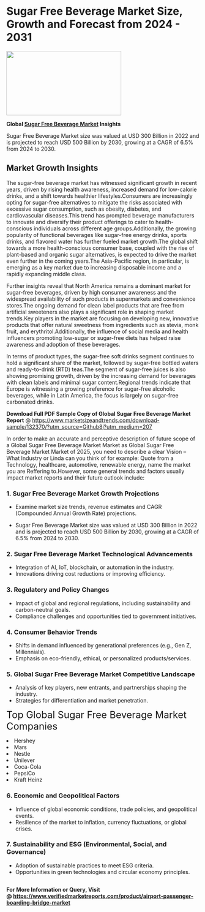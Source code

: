 <H1>Sugar Free Beverage Market Size, Growth and Forecast from 2024 - 2031</H1><img class="aligncenter size-medium wp-image-584254" src="https://thirdeyenews.in/wp-content/uploads/2024/09/Global-Market-Research-300x168.jpeg" alt="" width="300" height="168" /><p><strong>Global&nbsp;<a href="https://www.marketsizeandtrends.com/download-sample/132370/?utm_source=Github8j?utm_medium=207">Sugar Free Beverage Market</a> Insights</strong></p><p>Sugar Free Beverage Market size was valued at USD 300 Billion in 2022 and is projected to reach USD 500 Billion by 2030, growing at a CAGR of 6.5% from 2024 to 2030.</p><p><h2>Market Growth Insights</h2> <p>The sugar-free beverage market has witnessed significant growth in recent years, driven by rising health awareness, increased demand for low-calorie drinks, and a shift towards healthier lifestyles.Consumers are increasingly opting for sugar-free alternatives to mitigate the risks associated with excessive sugar consumption, such as obesity, diabetes, and cardiovascular diseases.This trend has prompted beverage manufacturers to innovate and diversify their product offerings to cater to health-conscious individuals across different age groups.Additionally, the growing popularity of functional beverages like sugar-free energy drinks, sports drinks, and flavored water has further fueled market growth.The global shift towards a more health-conscious consumer base, coupled with the rise of plant-based and organic sugar alternatives, is expected to drive the market even further in the coming years.The Asia-Pacific region, in particular, is emerging as a key market due to increasing disposable income and a rapidly expanding middle class.</p> <p>Further insights reveal that North America remains a dominant market for sugar-free beverages, driven by high consumer awareness and the widespread availability of such products in supermarkets and convenience stores.The ongoing demand for clean label products that are free from artificial sweeteners also plays a significant role in shaping market trends.Key players in the market are focusing on developing new, innovative products that offer natural sweetness from ingredients such as stevia, monk fruit, and erythritol.Additionally, the influence of social media and health influencers promoting low-sugar or sugar-free diets has helped raise awareness and adoption of these beverages.</p> <p>In terms of product types, the sugar-free soft drinks segment continues to hold a significant share of the market, followed by sugar-free bottled waters and ready-to-drink (RTD) teas.The segment of sugar-free juices is also showing promising growth, driven by the increasing demand for beverages with clean labels and minimal sugar content.Regional trends indicate that Europe is witnessing a growing preference for sugar-free alcoholic beverages, while in Latin America, the focus is largely on sugar-free carbonated drinks.</p> <p><span class=""><strong>Download Full PDF Sample Copy of Global Sugar Free Beverage Market Report</strong> @ <a href="https://www.marketsizeandtrends.com/download-sample/132370/?utm_source=Github8j?utm_medium=207" target="_blank">https://www.marketsizeandtrends.com/download-sample/132370/?utm_source=Github8j?utm_medium=207</a></span></p><p>In order to make an accurate and perceptive description of future scope of a Global&nbsp;Sugar Free Beverage Market Market as Global&nbsp;Sugar Free Beverage Market Market of 2025, you need to describe a clear Vision &ndash; What Industry or Linda can you think of for example: Quote from a Technology, healthcare, automotive, renewable energy, name the market you are Reffering to.However, some general trends and factors usually impact market reports and their future outlook include:</p><h3>1.&nbsp;<strong>Sugar Free Beverage Market Growth Projections</strong></h3><ul><li>Examine market size trends, revenue estimates and CAGR (Compounded Annual Growth Rate) projections.</li><li><p>Sugar Free Beverage Market size was valued at USD 300 Billion in 2022 and is projected to reach USD 500 Billion by 2030, growing at a CAGR of 6.5% from 2024 to 2030.</p></li></ul><h3>2.&nbsp;<strong>Sugar Free Beverage Market Technological Advancements</strong></h3><ul><li>Integration of AI, IoT, blockchain, or automation in the industry.</li><li>Innovations driving cost reductions or improving efficiency.</li></ul><h3>3.&nbsp;<strong>Regulatory and Policy Changes</strong></h3><ul><li>Impact of global and regional regulations, including sustainability and carbon-neutral goals.</li><li>Compliance challenges and opportunities tied to government initiatives.</li></ul><h3>4.&nbsp;<strong>Consumer Behavior Trends</strong></h3><ul><li>Shifts in demand influenced by generational preferences (e.g., Gen Z, Millennials).</li><li>Emphasis on eco-friendly, ethical, or personalized products/services.</li></ul><h3>5.&nbsp;<strong>Global Sugar Free Beverage Market Competitive Landscape</strong></h3><ul><li>Analysis of key players, new entrants, and partnerships shaping the industry.</li><li>Strategies for differentiation and market penetration.</li></ul><p data-pm-slice="1 1 []"><span style="color: inherit; font-family: inherit; font-size: 25px;">Top Global Sugar Free Beverage Market Companies</span></p><div class="" data-test-id=""><p><li>Hershey</li><li> Mars</li><li> Nestle</li><li> Unilever</li><li> Coca-Cola</li><li> PepsiCo</li><li> Kraft Heinz</li></p></div><h3>6.&nbsp;<strong>Economic and Geopolitical Factors</strong></h3><ul><li>Influence of global economic conditions, trade policies, and geopolitical events.</li><li>Resilience of the market to inflation, currency fluctuations, or global crises.</li></ul><h3>7.&nbsp;<strong>Sustainability and ESG (Environmental, Social, and Governance)</strong></h3><ul><li>Adoption of sustainable practices to meet ESG criteria.</li><li>Opportunities in green technologies and circular economy principles.</li></ul><h2><strong style="font-size: 14px;">For More Information or Query, Visit @&nbsp;</strong><a style="background-color: #ffffff; font-size: 14px;" href="https://www.marketsizeandtrends.com/report/sugar-free-beverage-market/" target="_blank">https://www.verifiedmarketreports.com/product/airport-passenger-boarding-bridge-market</a></h2>